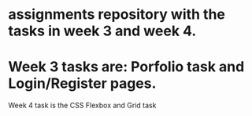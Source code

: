 # assignments repository with the tasks in week 3 and week 4.
# Week 3 tasks are: Porfolio task and Login/Register pages.
Week 4 task is the CSS Flexbox and Grid task
